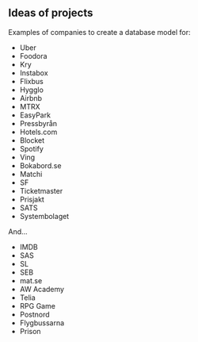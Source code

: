 ## Ideas of projects

Examples of companies to create a database model for:

- Uber
- Foodora
- Kry
- Instabox
- Flixbus
- Hygglo
- Airbnb
- MTRX
- EasyPark
- Pressbyrån
- Hotels.com
- Blocket
- Spotify
- Ving
- Bokabord.se
- Matchi
- SF
- Ticketmaster
- Prisjakt
- SATS
- Systembolaget

And...
- IMDB
- SAS
- SL
- SEB
- mat.se
- AW Academy
- Telia
- RPG Game
- Postnord
- Flygbussarna
- Prison

